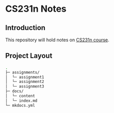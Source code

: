 # CS231n Notes

## Introduction

This repository will hold notes on [CS231n course](https://cs231n.stanford.edu/schedule.html).

## Project Layout

```bash
.
├─ assignments/
│  └─ assignment1
│  └─ assignment2
│  └─ assignment3
├─ docs/
│  └─ content
│  └─ index.md
└─ mkdocs.yml
```
